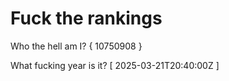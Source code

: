 # Fuck the rankings

Who the hell am I?
{ 10750908 }

What fucking year is it?
[ 2025-03-21T20:40:00Z ]
